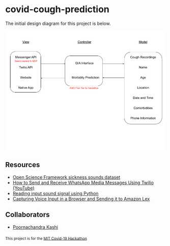 # covid-cough-prediction

The initial design diagram for this project is below.

![Design Diagram](design_diagram.png)

## Resources

- [Open Science Framework sickness sounds dataset](https://osf.io/4pt2s/)
- [How to Send and Receive WhatsApp Media Messages Using Twilio (YouTube)](https://www.youtube.com/watch?v=fKi4oXu6lsI)
- [Reading input sound signal using Python](https://stackoverflow.com/questions/35344649/reading-input-sound-signal-using-python)
- [Capturing Voice Input in a Browser and Sending it to Amazon Lex](https://aws.amazon.com/blogs/machine-learning/capturing-voice-input-in-a-browser/)

## Collaborators

- [Poornachandra Kashi](https://github.com/poornachandrakashi)

<sub>This project is for the [MIT Covid-19 Hackathon](https://covid19challenge.mit.edu/)</sub>
